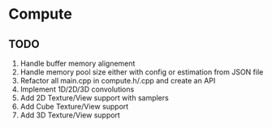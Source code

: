 # Compute

## TODO
1. Handle buffer memory alignement
2. Handle memory pool size either with config or estimation from JSON file
3. Refactor all main.cpp in compute.h/.cpp and create an API
4. Implement 1D/2D/3D convolutions
5. Add 2D Texture/View support with samplers
6. Add Cube Texture/View support
7. Add 3D Texture/View support
